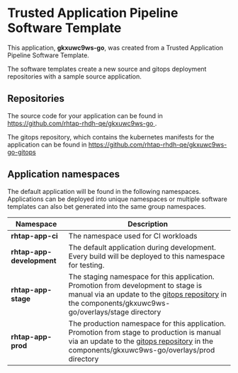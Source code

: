# Trusted Application Pipeline Software Template

This application, **gkxuwc9ws-go**, was created from a Trusted Application Pipeline Software Template.

The software templates create a new source and gitops deployment repositories with a sample source application. 

## Repositories

The source code for your application can be found in [https://github.com/rhtap-rhdh-qe/gkxuwc9ws-go ](https://github.com/rhtap-rhdh-qe/gkxuwc9ws-go ).
 
The gitops repository, which contains the kubernetes manifests for the application can be found in 
[https://github.com/rhtap-rhdh-qe/gkxuwc9ws-go-gitops ](https://github.com/rhtap-rhdh-qe/gkxuwc9ws-go-gitops ) 

## Application namespaces 

The default application will be found in the following namespaces. Applications can be deployed into unique namespaces or multiple software templates can also bet generated into the same group namespaces.  

|  Namespace   |  Description   |  
| -------- | -------- |
| **rhtap-app-ci** | The namespace used for CI workloads |
| **rhtap-app-development** | The default application during development. Every build will be deployed to this namespace for testing. |
| **rhtap-app-stage** | The staging namespace for this application. Promotion from development to stage is manual via an update to the [gitops repository](https://github.com/rhtap-rhdh-qe/gkxuwc9ws-go-gitops ) in the components/gkxuwc9ws-go/overlays/stage directory |
| **rhtap-app-prod** | The production namespace for this application. Promotion from stage to production is manual via an update to the [gitops repository](https://github.com/rhtap-rhdh-qe/gkxuwc9ws-go-gitops ) in the components/gkxuwc9ws-go/overlays/prod directory |